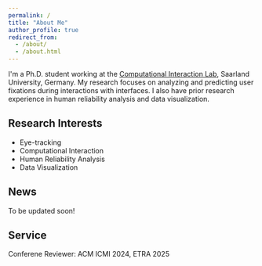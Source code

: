 ```yaml
---
permalink: /
title: "About Me"
author_profile: true
redirect_from: 
  - /about/
  - /about.html
---
```


I'm a Ph.D. student working at the [Computational Interaction Lab](https://cix.cs.uni-saarland.de/), Saarland University, Germany. My research focuses on analyzing and predicting user fixations during interactions with interfaces. I also have prior research experience in human reliability analysis and data visualization.

## Research Interests

- Eye-tracking
- Computational Interaction
- Human Reliability Analysis
- Data Visualization

## News

To be updated soon!


## Service

Conferene Reviewer: ACM ICMI 2024, ETRA 2025